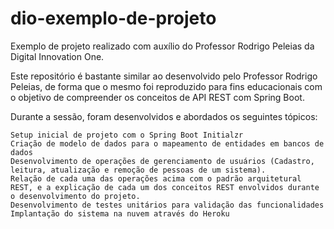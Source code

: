 # dio-exemplo-de-projeto
Exemplo de projeto realizado com auxílio do Professor Rodrigo Peleias da Digital Innovation One.

Este repositório é bastante similar ao desenvolvido pelo Professor Rodrigo Peleias, de forma que o mesmo foi reproduzido para fins educacionais com o objetivo de compreender os conceitos de API REST com Spring Boot.

Durante a sessão, foram desenvolvidos e abordados os seguintes tópicos:

    Setup inicial de projeto com o Spring Boot Initialzr
    Criação de modelo de dados para o mapeamento de entidades em bancos de dados
    Desenvolvimento de operações de gerenciamento de usuários (Cadastro, leitura, atualização e remoção de pessoas de um sistema).
    Relação de cada uma das operações acima com o padrão arquitetural REST, e a explicação de cada um dos conceitos REST envolvidos durante o desenvolvimento do projeto.
    Desenvolvimento de testes unitários para validação das funcionalidades
    Implantação do sistema na nuvem através do Heroku

